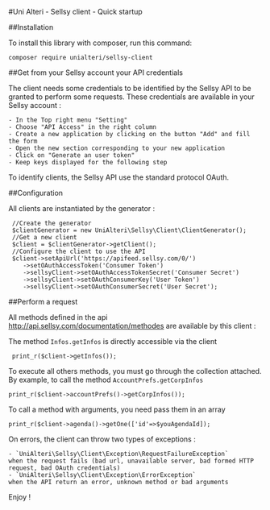 #Uni Alteri - Sellsy client - Quick startup

##Installation

To install this library with composer, run this command: 

    composer require unialteri/sellsy-client
    
##Get from your Sellsy account your API credentials

The client needs some credentials to be identified by the Sellsy API to be granted
to perform some requests. These credentials are available in your Sellsy account :

    - In the Top right menu "Setting"
    - Choose "API Access" in the right column
    - Create a new application by clicking on the button "Add" and fill the form
    - Open the new section corresponding to your new application
    - Click on "Generate an user token"
    - Keep keys displayed for the following step
    
To identify clients, the Sellsy API use the standard protocol OAuth.    
    
##Configuration
    
All clients are instantiated by the generator :
     
     //Create the generator
     $clientGenerator = new UniAlteri\Sellsy\Client\ClientGenerator();
     //Get a new client
     $client = $clientGenerator->getClient();
     //Configure the client to use the API
     $client->setApiUrl('https://apifeed.sellsy.com/0/')
        ->setOAuthAccessToken('Consumer Token')
        ->sellsyClient->setOAuthAccessTokenSecret('Consumer Secret')
        ->sellsyClient->setOAuthConsumerKey('User Token')
        ->sellsyClient->setOAuthConsumerSecret('User Secret');
        
##Perform a request
        
All methods defined in the api <http://api.sellsy.com/documentation/methodes> are available by this client :
     
The method `Infos.getInfos` is directly accessible via the client
     
     print_r($client->getInfos());
     
To execute all others methods, you must go through the collection attached.
By example, to call the method `AccountPrefs.getCorpInfos`

    print_r($client->accountPrefs()->getCorpInfos());
    
To call a method with arguments, you need pass them in an array

    print_r($client->agenda()->getOne(['id'=>$youAgendaId]);
    
On errors, the client can throw two types of exceptions :
    
    - `UniAlteri\Sellsy\Client\Exception\RequestFailureException` 
    when the request fails (bad url, unavailable server, bad formed HTTP request, bad OAuth credentials)
    - `UniAlteri\Sellsy\Client\Exception\ErrorException`
    when the API return an error, unknown method or bad arguments
    
Enjoy !
